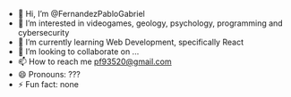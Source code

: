 - 👋 Hi, I’m @FernandezPabloGabriel
- 👀 I’m interested in videogames, geology, psychology, programming and cybersecurity
- 🌱 I’m currently learning Web Development, specifically React
- 💞️ I’m looking to collaborate on ...
- 📫 How to reach me pf93520@gmail.com
- 😄 Pronouns: ???
- ⚡ Fun fact: none

<!---
FernandezPabloGabriel/FernandezPabloGabriel is a ✨ special ✨ repository because its `README.md` (this file) appears on your GitHub profile.
You can click the Preview link to take a look at your changes.
--->
